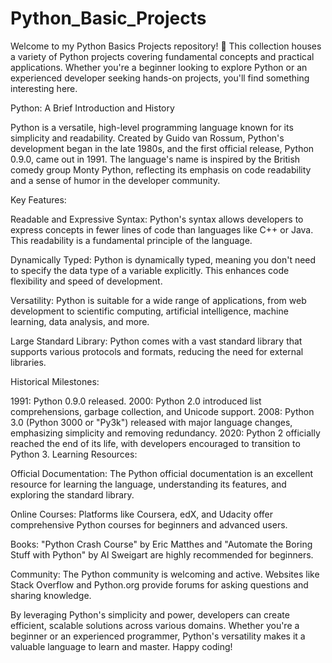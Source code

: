 # Python_Basic_Projects
 Welcome to my Python Basics Projects repository! 🐍 This collection houses a variety of Python projects covering fundamental concepts and practical applications. Whether you're a beginner looking to explore Python or an experienced developer seeking hands-on projects, you'll find something interesting here.

 Python: A Brief Introduction and History

Python is a versatile, high-level programming language known for its simplicity and readability. Created by Guido van Rossum, Python's development began in the late 1980s, and the first official release, Python 0.9.0, came out in 1991. The language's name is inspired by the British comedy group Monty Python, reflecting its emphasis on code readability and a sense of humor in the developer community.

Key Features:

Readable and Expressive Syntax: Python's syntax allows developers to express concepts in fewer lines of code than languages like C++ or Java. This readability is a fundamental principle of the language.

Dynamically Typed: Python is dynamically typed, meaning you don't need to specify the data type of a variable explicitly. This enhances code flexibility and speed of development.

Versatility: Python is suitable for a wide range of applications, from web development to scientific computing, artificial intelligence, machine learning, data analysis, and more.

Large Standard Library: Python comes with a vast standard library that supports various protocols and formats, reducing the need for external libraries.

Historical Milestones:

1991: Python 0.9.0 released.
2000: Python 2.0 introduced list comprehensions, garbage collection, and Unicode support.
2008: Python 3.0 (Python 3000 or "Py3k") released with major language changes, emphasizing simplicity and removing redundancy.
2020: Python 2 officially reached the end of its life, with developers encouraged to transition to Python 3.
Learning Resources:

Official Documentation: The Python official documentation is an excellent resource for learning the language, understanding its features, and exploring the standard library.

Online Courses: Platforms like Coursera, edX, and Udacity offer comprehensive Python courses for beginners and advanced users.

Books: "Python Crash Course" by Eric Matthes and "Automate the Boring Stuff with Python" by Al Sweigart are highly recommended for beginners.

Community: The Python community is welcoming and active. Websites like Stack Overflow and Python.org provide forums for asking questions and sharing knowledge.

By leveraging Python's simplicity and power, developers can create efficient, scalable solutions across various domains. Whether you're a beginner or an experienced programmer, Python's versatility makes it a valuable language to learn and master. Happy coding!
